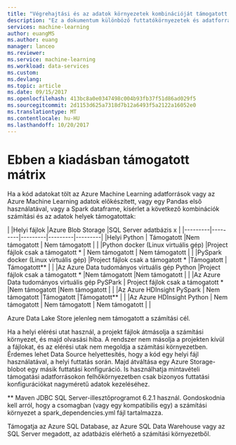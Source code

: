```yaml
---
title: "Végrehajtási és az adatok környezetek kombinációját támogatott az Azure Machine Learning adatok előkészített |} Microsoft Docs"
description: "Ez a dokumentum különböző futtatókörnyezetek és adatforrások támogatott kombinációi teljes listáját biztosít az Azure Machine Learning adatok elkezdése"
services: machine-learning
author: euangMS
ms.author: euang
manager: lanceo
ms.reviewer: 
ms.service: machine-learning
ms.workload: data-services
ms.custom: 
ms.devlang: 
ms.topic: article
ms.date: 09/15/2017
ms.openlocfilehash: 413bc8a0e0347498c004b93fb37f51d86ad029f5
ms.sourcegitcommit: 2d1153d625a7318d7b12a6493f5a2122a16052e0
ms.translationtype: MT
ms.contentlocale: hu-HU
ms.lasthandoff: 10/20/2017
---
```

# <a name="supported-matrix-for-this-release"></a>Ebben a kiadásban támogatott mátrix 
Ha a kód adatokat tölt az Azure Machine Learning adatforrások vagy az Azure Machine Learning adatok előkészített, vagy egy Pandas első használatával, vagy a Spark dataframe, kísérlet a következő kombinációk számítási és az adatok helyek támogatottak:

|     |Helyi fájlok  |Azure Blob Storage  |SQL Server adatbázis x  |
|---------|---------|---------|---------|---------|
|Helyi Python    |     Támogatott    |Nem támogatott         | Nem támogatott        |         |
|Python docker (Linux virtuális gép)     |Project fájlok csak a támogatott *         | Nem támogatott        |        Nem támogatott |         |
|PySpark docker (Linux virtuális gép)     |Project fájlok csak a támogatott *     |Támogatott         | Támogatott**        |         |
|Az Azure Data tudományos virtuális gép Python     |Project fájlok csak a támogatott *         |Nem támogatott         |Nem támogatott         |         |
|Az Azure Data tudományos virtuális gép PySPark     | Project fájlok csak a támogatott *        |Nem támogatott         |Nem támogatott         |         |
|Az Azure HDInsight PySpark     | Nem támogatott        |Támogatott         |Támogatott**         |         |
|Az Azure HDInsight Python     | Nem támogatott        | Nem támogatott        | Nem támogatott        |         |

Azure Data Lake Store jelenleg nem támogatott a számítási cél.

Ha a helyi elérési utat használ, a projekt fájlok átmásolja a számítási környezet, és majd olvasási hiba. A rendszer nem másolja a projekten kívül a fájlokat, és az elérési utak nem megoldja a számítási környezetben. Érdemes lehet Data Source helyettesítés, hogy a kód egy helyi fájl használatával, a helyi futtatás során. Majd átváltása egy Azure Storage-blobot egy másik futtatási konfiguráció. Is használhatja mintavételi támogatási adatforrásokon felhőkörnyezetben csak bizonyos futtatási konfigurációkat nagyméretű adatok kezeléséhez.

** Maven JDBC SQL Server-illesztőprogramot 6.2.1 használ. Gondoskodnia kell arról, hogy a csomagban (vagy egy kompatibilis egy) a számítási környezet a spark_dependencies.yml fájl tartalmazza.

Támogatja az Azure SQL Database, az Azure SQL Data Warehouse vagy az SQL Server megadott, az adatbázis elérhető a számítási környezetből. 
